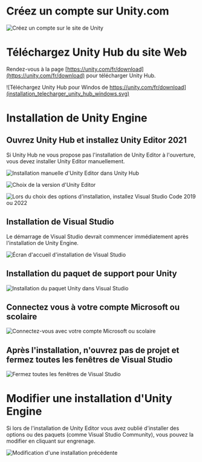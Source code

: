 # Créez un compte sur Unity.com

![Créez un compte sur le site de Unity](installation_creer_compte.svg)


# Téléchargez Unity Hub du site Web

Rendez-vous à la page [https://unity.com/fr/download](https://unity.com/fr/download) pour télécharger Unity Hub.

![Téléchargez Unity Hub pour Windos de https://unity.com/fr/download](installation_telecharger_unity_hub_windows.svg)

# Installation de Unity Engine

## Ouvrez Unity Hub et installez Unity Editor 2021

Si Unity Hub ne vous propose pas l'installation de Unity Editor à l'ouverture, vous devez installer Unity Editor manuellement.

![Installation manuelle d'Unity Editor dans Unity Hub](installation_unity_hub_install_editor.svg)

![Choix de la version d'Unity Editor](installation_unity_engine_version.svg)

![Lors du choix des options d'installation, installez Visual Studio Code 2019 ou 2022](installation_unity_engine_options.svg)

## Installation de Visual Studio

Le démarrage de Visual Studio devrait commencer immédiatement après l'installation de Unity Engine.

![Écran d'accueil d'installation de Visual Studio](installation_visual_studio_accueil.svg)


## Installation du paquet de support pour Unity

![Installation du paquet Unity dans Visual Studio](installation_visual_studio_paquet_unity.svg)

## Connectez vous à votre compte Microsoft ou scolaire

![Connectez-vous avec votre compte Microsoft ou scolaire](installation_visual_studio_compte.svg)

## Après l'installation, n'ouvrez pas de projet et fermez toutes les fenêtres de Visual Studio

![Fermez toutes les fenêtres de Visual Studio](installation_visual_studio_fermer_fenetres.svg)

# Modifier une installation d'Unity Engine

Si lors de l'installation de Unity Editor vous avez oublié d'installer des options ou des paquets (comme Visual Studio Community), vous pouvez la modifier en cliquant sur engrenage.

![Modification d'une installation précédente](installation_unity_hub_modifier_unity_engine.svg)